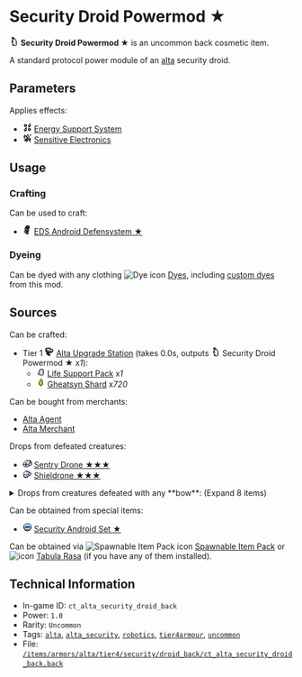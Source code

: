 # Security Droid Powermod ★

<img src="https://raw.githubusercontent.com/Ceterai/Enternia/main/items/armors/alta/tier4/security/droid_back/icon.png" alt="Security Droid Powermod ★ icon" loading="lazy" width="auto" height="16px"/> **Security Droid Powermod ★** is an uncommon back cosmetic item.

A standard protocol power module of an [alta](https://ceterai.github.io/MyEnternia/Wiki/Tags/Alta) security droid.

## Parameters

Applies effects:

- <img src="https://raw.githubusercontent.com/Ceterai/Enternia/main/stats/effects/ct_heal/ct_energy_support_system.png" alt="Energy Support System icon" loading="lazy" width="auto" height="16px"/> [Energy Support System](https://ceterai.github.io/MyEnternia/Wiki/EnergySupportSystem)
- <img src="https://raw.githubusercontent.com/Ceterai/Enternia/main/stats/effects/ct_sensitive_electronics.png" alt="Sensitive Electronics icon" loading="lazy" width="auto" height="16px"/> [Sensitive Electronics](https://ceterai.github.io/MyEnternia/Wiki/SensitiveElectronics)

## Usage

### Crafting

Can be used to craft:

- <img src="https://raw.githubusercontent.com/Ceterai/Enternia/main/items/armors/alta/tier5/eds/android_back/icon.png" alt="EDS Android Defensystem ★ icon" loading="lazy" width="auto" height="16px"/> [EDS Android Defensystem ★](https://ceterai.github.io/MyEnternia/Wiki/EDSAndroidDefensystem)

### Dyeing

Can be dyed with any clothing <img src="https://starbounder.org/mediawiki/images/c/cf/Dye_Remover.png" alt="Dye icon" width="8" height="12"/> [Dyes](https://starbounder.org/Dye), including [custom dyes](https://ceterai.github.io/MyEnternia/Wiki/Dyes) from this mod.

## Sources

Can be crafted:

- Tier 1 ![ ](https://raw.githubusercontent.com/Ceterai/Enternia/main/objects/alta/crafting/upgrade_station/icon1.png) [Alta Upgrade Station](https://ceterai.github.io/MyEnternia/Wiki/AltaUpgradeStation) (takes 0.0s, outputs <img src="https://raw.githubusercontent.com/Ceterai/Enternia/main/items/armors/alta/tier4/security/droid_back/icon.png" alt="Security Droid Powermod ★ icon" loading="lazy" width="auto" height="16px"/> Security Droid Powermod ★ x*1*):
  - <img src="https://raw.githubusercontent.com/Ceterai/Enternia/main/items/armors/alta/tier4/security/pack/icon.png" alt="Life Support Pack icon" loading="lazy" width="auto" height="16px"/> [Life Support Pack](https://ceterai.github.io/MyEnternia/Wiki/LifeSupportPack) x*1*
  - <img src="https://raw.githubusercontent.com/Ceterai/Enternia/main/items/throwables/ct_gheatsyn_shard.png" alt="Gheatsyn Shard icon" loading="lazy" width="auto" height="16px"/> [Gheatsyn Shard](https://ceterai.github.io/MyEnternia/Wiki/GheatsynShard) x*720*

Can be bought from merchants:

- [Alta Agent](https://ceterai.github.io/MyEnternia/Wiki/AltaAgent)
- [Alta Merchant](https://ceterai.github.io/MyEnternia/Wiki/AltaMerchant)

Drops from defeated creatures:

- <img src="https://raw.githubusercontent.com/Ceterai/Enternia/main/items/active/alta/spawners/drones/sentry.png" alt="Sentry Drone ★★★ icon" loading="lazy" width="auto" height="16px"/> [Sentry Drone ★★★](https://ceterai.github.io/MyEnternia/Wiki/SentryDrone)
- <img src="https://raw.githubusercontent.com/Ceterai/Enternia/main/items/active/alta/spawners/drones/shield.png" alt="Shieldrone ★★★ icon" loading="lazy" width="auto" height="16px"/> [Shieldrone ★★★](https://ceterai.github.io/MyEnternia/Wiki/Shieldrone)

<details markdown="1"><summary>Drops from creatures defeated with any **bow**: (Expand 8 items)</summary>

- <img src="https://raw.githubusercontent.com/Ceterai/Enternia/main/items/active/alta/spawners/drones/companion.png" alt="Companion Drone ★★ icon" loading="lazy" width="auto" height="16px"/> [Companion Drone ★★](https://ceterai.github.io/MyEnternia/Wiki/CompanionDrone)
- <img src="https://raw.githubusercontent.com/Ceterai/Enternia/main/items/active/alta/spawners/drones/crystal.png" alt="Crystallized Scout Drone ★ icon" loading="lazy" width="auto" height="16px"/> [Crystallized Scout Drone ★](https://ceterai.github.io/MyEnternia/Wiki/CrystallizedScoutDrone)
- <img src="https://raw.githubusercontent.com/Ceterai/Enternia/main/items/active/alta/spawners/drones/elin.png" alt="Elin Drone ★ icon" loading="lazy" width="auto" height="16px"/> [Elin Drone ★](https://ceterai.github.io/MyEnternia/Wiki/ElinDrone)
- <img src="https://raw.githubusercontent.com/Ceterai/Enternia/main/items/active/alta/spawners/drones/trans.png" alt="Orchid Drone ★★ icon" loading="lazy" width="auto" height="16px"/> [Orchid Drone ★★](https://ceterai.github.io/MyEnternia/Wiki/OrchidDrone)
- <img src="https://raw.githubusercontent.com/Ceterai/Enternia/main/items/active/alta/spawners/drones/scout.png" alt="Scout Drone icon" loading="lazy" width="auto" height="16px"/> [Scout Drone](https://ceterai.github.io/MyEnternia/Wiki/ScoutDrone)
- <img src="https://raw.githubusercontent.com/Ceterai/Enternia/main/items/active/alta/spawners/drones/security.png" alt="Security Drone icon" loading="lazy" width="auto" height="16px"/> [Security Drone](https://ceterai.github.io/MyEnternia/Wiki/SecurityDrone)
- <img src="https://raw.githubusercontent.com/Ceterai/Enternia/main/items/active/alta/spawners/drones/sentry.png" alt="Sentry Drone ★★★ icon" loading="lazy" width="auto" height="16px"/> [Sentry Drone ★★★](https://ceterai.github.io/MyEnternia/Wiki/SentryDrone)
- <img src="https://raw.githubusercontent.com/Ceterai/Enternia/main/items/active/alta/spawners/drones/shield.png" alt="Shieldrone ★★★ icon" loading="lazy" width="auto" height="16px"/> [Shieldrone ★★★](https://ceterai.github.io/MyEnternia/Wiki/Shieldrone)

</details>

Can be obtained from special items:

- <img src="https://raw.githubusercontent.com/Ceterai/Enternia/main/items/active/alta/sets/security_droid.png" alt="Security Android Set ★ icon" loading="lazy" width="auto" height="16px"/> [Security Android Set ★](https://ceterai.github.io/MyEnternia/Wiki/SecurityAndroidSet)

Can be obtained via <img src="https://raw.githubusercontent.com/Silverfeelin/Starbound-SpawnableItemPack/master/interface/sip/iconSmall.png" alt="Spawnable Item Pack icon" width="18" height="14"/> [Spawnable Item Pack](https://steamcommunity.com/sharedfiles/filedetails/?id=733665104) or <img src="https://steamuserimages-a.akamaihd.net/ugc/263843960696222713/3EC9A7C005541F7D577EBCB8C5736B4EFC9973D6/" alt="icon" width="8" height="12"/> [Tabula Rasa](https://community.playstarbound.com/resources/the-tabula-rasa.3222/) (if you have any of them installed).

## Technical Information

- In-game ID: `ct_alta_security_droid_back`
- Power: `1.0`
- Rarity: `Uncommon`
- Tags: [`alta`](https://ceterai.github.io/MyEnternia/Wiki/Tags/Alta), [`alta_security`](https://ceterai.github.io/MyEnternia/Wiki/Tags/AltaSecurity), [`robotics`](https://ceterai.github.io/MyEnternia/Wiki/Tags/Robotics), [`tier4armour`](https://ceterai.github.io/MyEnternia/Wiki/Tags/Tier4Armour), [`uncommon`](https://ceterai.github.io/MyEnternia/Wiki/Tags/Uncommon)
- File: [`/items/armors/alta/tier4/security/droid_back/ct_alta_security_droid_back.back`](https://github.com/Ceterai/Enternia/blob/main/items/armors/alta/tier4/security/droid_back/ct_alta_security_droid_back.back)
